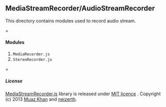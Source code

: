 ﻿## MediaStreamRecorder/AudioStreamRecorder

This directory contains modules used to record audio stream.

=

#### Modules

1. `MediaRecorder.js`
2. `StereoRecorder.js`

=

##### License

[MediaStreamRecorder.js](https://github.com/streamproc/MediaStreamRecorder) library is released under [MIT licence](https://www.webrtc-experiment.com/licence/) . Copyright (c) 2013 [Muaz Khan](https://github.com/muaz-khan) and [neizerth](https://github.com/neizerth).
